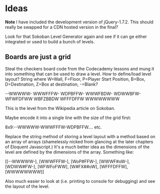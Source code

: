 # Ideas

**Note** I have included the development version of jQuery-1.7.2. This should really be swapped for a CDN hosted version in the final?

Look for that Sokoban Level Generator again and see if it can ge either integrated or used to build a bunch of levels.

## Boards are just a grid
Steal the checkers board code from the Codecademy lessons and mung it into something that can be used to draw a level.
How to define/load level layout? String where W=Wall, F=Floor, P=Player Start Position, B=Box, D=Destination, Z=Box at destination, -=Blank?

--WWWWW-
WWWFFFW-
WDPBFFW-
WWWFBDW-
WDWWBFW-
WFWFDFWW
WBFZBBDW
WFFFDFFW
WWWWWWWW

This is the level from the Wikipedia article on Sokoban.

Maybe encode it into a single line with the size of the grid first:

8x9:--WWWWW-WWWFFFW-WDPBFFW.... etc.

Replace the string method of storing a level layout with a method based on an array of arrays (shamelessly nicked from glancing at the later chapters of Eloquent Javascript.)
It's a much better idea as the dimensions of the level are defined by the dimensions of the array. Something like:

[[--WWWWW-],
 [WWWFFFW-],
 [WoP#FFW-],
 [WWWF#oW-],
 [WDWW#FW-],
 [WFWFoFWW],
 [W#FX##oW],
 [WFFFDFFW],
 [WWWWWWWW]]

Also much easier to look at (i.e. printing to console for debugging) and see the layout of the level.
